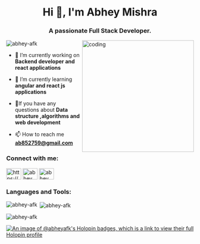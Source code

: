 <h1 align="center">Hi 👋, I'm Abhey Mishra</h1>
<h3 align="center">A passionate Full Stack Developer.</h3> 

<img align="right" alt="coding" width="300" src="https://user-images.githubusercontent.com/55389276/140866485-8fb1c876-9a8f-4d6a-98dc-08c4981eaf70.gif">

<p align="left"> <img src="https://komarev.com/ghpvc/?username=abhey-afk&label=Profile%20views&color=0e75b6&style=flat" alt="abhey-afk" /> </p>

- 🔭 I’m currently working on **Backend developer and react applications**

- 🌱 I’m currently learning **angular and react js applications**

- 💬If you have any questions about **Data structure ,algorithms and web development**

- 📫 How to reach me **ab852759@gmail.com**

<h3 align="left">Connect with me:</h3>
<p align="left">
<a href="https://linkedin.com/in/https://www.linkedin.com/in/abhey-mishra-841023230/" target="blank"><img align="center" src="https://raw.githubusercontent.com/rahuldkjain/github-profile-readme-generator/master/src/images/icons/Social/linked-in-alt.svg" alt="https://www.linkedin.com/in/abhey-mishra-841023230/" height="30" width="40" /></a>
<a href="https://fb.com/abhey mishra" target="blank"><img align="center" src="https://raw.githubusercontent.com/rahuldkjain/github-profile-readme-generator/master/src/images/icons/Social/facebook.svg" alt="abhey mishra" height="30" width="40" /></a>
<a href="https://www.instagram.com/all.about.abhey/" target="blank"><img align="center" src="https://raw.githubusercontent.com/rahuldkjain/github-profile-readme-generator/master/src/images/icons/Social/instagram.svg" alt="abhey__1308" height="30" width="40" /></a>
</p>

<h3 align="left">Languages and Tools:</h3>

<p><img align="left" src="https://github-readme-stats.vercel.app/api/top-langs?username=abhey-afk&show_icons=true&locale=en&layout=compact" alt="abhey-afk" /></p>

<p>&nbsp;<img align="center" src="https://github-readme-stats.vercel.app/api?username=abhey-afk&show_icons=true&locale=en" alt="abhey-afk" /></p>

<p><img align="center" src="https://github-readme-streak-stats.herokuapp.com/?user=abhey-afk&" alt="abhey-afk" /></p>

[![An image of @abheyafk's Holopin badges, which is a link to view their full Holopin profile](https://holopin.me/abheyafk)](https://holopin.io/@abheyafk)


